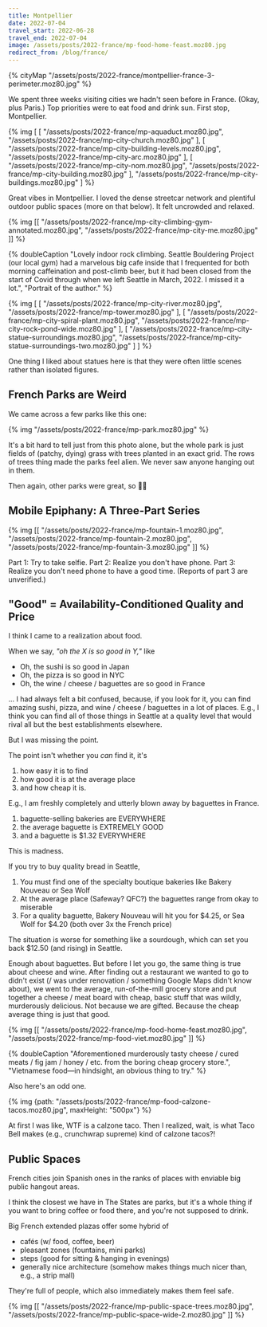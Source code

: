 ```yaml
---
title: Montpellier
date: 2022-07-04
travel_start: 2022-06-28
travel_end: 2022-07-04
image: /assets/posts/2022-france/mp-food-home-feast.moz80.jpg
redirect_from: /blog/france/
---
```


{% cityMap "/assets/posts/2022-france/montpellier-france-3-perimeter.moz80.jpg" %}

We spent three weeks visiting cities we hadn't seen before in France. (Okay, plus Paris.)
Top priorities were to eat food and drink sun.
First stop, Montpellier.

{% img [
    [
        "/assets/posts/2022-france/mp-aquaduct.moz80.jpg",
        "/assets/posts/2022-france/mp-city-church.moz80.jpg"
    ],
    [
        "/assets/posts/2022-france/mp-city-building-levels.moz80.jpg",
        "/assets/posts/2022-france/mp-city-arc.moz80.jpg"
    ],
    [
        "/assets/posts/2022-france/mp-city-nom.moz80.jpg",
        "/assets/posts/2022-france/mp-city-building.moz80.jpg"
    ],
    "/assets/posts/2022-france/mp-city-buildings.moz80.jpg"
] %}

Great vibes in Montpellier. I loved the dense streetcar network and plentiful outdoor public spaces (more on that below). It felt uncrowded and relaxed.

{% img [[
    "/assets/posts/2022-france/mp-city-climbing-gym-annotated.moz80.jpg",
    "/assets/posts/2022-france/mp-city-me.moz80.jpg"
]] %}

{% doubleCaption
    "Lovely indoor rock climbing. Seattle Bouldering Project (our local gym) had a marvelous big cafe inside that I frequented for both morning caffeination and post-climb beer, but it had been closed from the start of Covid through when we left Seattle in March, 2022. I missed it a lot.",
    "Portrait of the author."
%}

{% img [
    [
        "/assets/posts/2022-france/mp-city-river.moz80.jpg",
        "/assets/posts/2022-france/mp-tower.moz80.jpg"
    ],
    [
        "/assets/posts/2022-france/mp-city-spiral-plant.moz80.jpg",
        "/assets/posts/2022-france/mp-city-rock-pond-wide.moz80.jpg"
    ],
    [
        "/assets/posts/2022-france/mp-city-statue-surroundings.moz80.jpg",
        "/assets/posts/2022-france/mp-city-statue-surroundings-two.moz80.jpg"
    ]
] %}

<p class="figcaption">
One thing I liked about statues here is that they were often little scenes rather than isolated figures.
</p>

## French Parks are Weird

We came across a few parks like this one:

{% img "/assets/posts/2022-france/mp-park.moz80.jpg" %}

It's a bit hard to tell just from this photo alone, but the whole park is just fields of (patchy, dying) grass with trees planted in an exact grid.
The rows of trees thing made the parks feel alien. We never saw anyone hanging out in them.

Then again, other parks were great, so 🤷‍♂️

## Mobile Epiphany: A Three-Part Series

{% img [[
    "/assets/posts/2022-france/mp-fountain-1.moz80.jpg",
    "/assets/posts/2022-france/mp-fountain-2.moz80.jpg",
    "/assets/posts/2022-france/mp-fountain-3.moz80.jpg"
]] %}

<p class="figcaption">
<span class="b">
Part 1:
</span>
Try to take selfie.
<span class="b">
Part 2:
</span>
Realize you don't have phone.
<span class="b">
Part 3:
</span>
Realize you don't need phone to have a good time. (Reports of part 3 are unverified.)
</p>

## "Good" = Availability-Conditioned Quality and Price

I think I came to a realization about food.

When we say, _"oh the X is so good in Y,"_ like
- Oh, the sushi is so good in Japan
- Oh, the pizza is so good in NYC
- Oh, the wine / cheese / baguettes are so good in France

... I had always felt a bit confused, because, if you look for it, you can find amazing sushi, pizza, and wine / cheese / baguettes in a lot of places.
E.g., I think you can find all of those things in Seattle at a quality level that would rival all but the best establishments elsewhere.

But I was missing the point.

The point isn't whether you _can_ find it, it's
1. how easy it is to find
2. how good it is at the average place
3. and how cheap it is.

E.g., I am freshly completely and utterly blown away by baguettes in France.
1. baguette-selling bakeries are EVERYWHERE
2. the average baguette is EXTREMELY GOOD
3. and a baguette is $1.32 EVERYWHERE

This is madness.

If you try to buy quality bread in Seattle,
1. You must find one of the specialty boutique bakeries like Bakery Nouveau or Sea Wolf
2. At the average place (Safeway? QFC?) the baguettes range from okay to miserable
3. For a quality baguette, Bakery Nouveau will hit you for $4.25, or Sea Wolf for $4.20 (both over 3x the French price)

The situation is worse for something like a sourdough, which can set you back $12.50 (and rising) in Seattle.

Enough about baguettes.
But before I let you go, the same thing is true about cheese and wine.
After finding out a restaurant we wanted to go to didn't exist (/ was under renovation / something Google Maps didn't know about), we went to the average, run-of-the-mill grocery store and put together a cheese / meat board with cheap, basic stuff that was wildly, murderously delicious.
Not because we are gifted.
Because the cheap average thing is just that good.

{% img [[
    "/assets/posts/2022-france/mp-food-home-feast.moz80.jpg",
    "/assets/posts/2022-france/mp-food-viet.moz80.jpg"
]] %}

{% doubleCaption
    "Aforementioned murderously tasty cheese / cured meats / fig jam / honey / etc. from the boring cheap grocery store.",
    "Vietnamese food&mdash;in hindsight, an obvious thing to try."
%}

Also here's an odd one.

{% img {path: "/assets/posts/2022-france/mp-food-calzone-tacos.moz80.jpg", maxHeight: "500px"} %}

<p class="figcaption">
At first I was like, WTF is a calzone taco.
Then I realized, wait, is what Taco Bell makes (e.g., crunchwrap supreme) kind of calzone tacos?!
</p>


## Public Spaces

French cities join Spanish ones in the ranks of places with enviable big public hangout areas.

I think the closest we have in The States are parks, but it's a whole thing if you want to bring coffee or food there, and you're not supposed to drink.

Big French extended plazas offer some hybrid of
- cafés (w/ food, coffee, beer)
- pleasant zones (fountains, mini parks)
- steps (good for sitting & hanging in evenings)
- generally nice architecture (somehow makes things much nicer than, e.g., a strip mall)

They're full of people, which also immediately makes them feel safe.

{% img [[
    "/assets/posts/2022-france/mp-public-space-trees.moz80.jpg",
    "/assets/posts/2022-france/mp-public-space-wide-2.moz80.jpg"
]] %}
